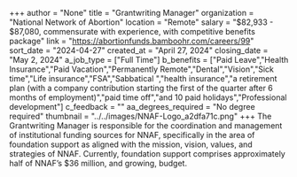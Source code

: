 +++
author = "None"
title = "Grantwriting Manager"
organization = "National Network of Abortion"
location = "Remote"
salary = "$82,933 - $87,080, commensurate with experience, with competitive benefits package"
link = "https://abortionfunds.bamboohr.com/careers/99"
sort_date = "2024-04-27"
created_at = "April 27, 2024"
closing_date = "May 2, 2024"
a_job_type = ["Full Time"]
b_benefits = ["Paid Leave","Health Insurance","Paid Vacation","Permanently Remote","Dental","Vision","Sick time","Life insurance","FSA","Sabbatical ","health insurance","a retirement plan (with a company contribution starting the first of the quarter after 6 months of employment)","paid time off","and 10 paid holidays","Professional development"]
c_feedback = ""
aa_degrees_required = "No degree required"
thumbnail = "../../images/NNAF-Logo_a2dfa71c.png"
+++
The Grantwriting Manager is responsible for the coordination and management of institutional funding sources for NNAF, specifically in the area of foundation support as aligned with the mission, vision, values, and strategies of NNAF. Currently, foundation support comprises approximately half of NNAF’s $36 million, and growing, budget.